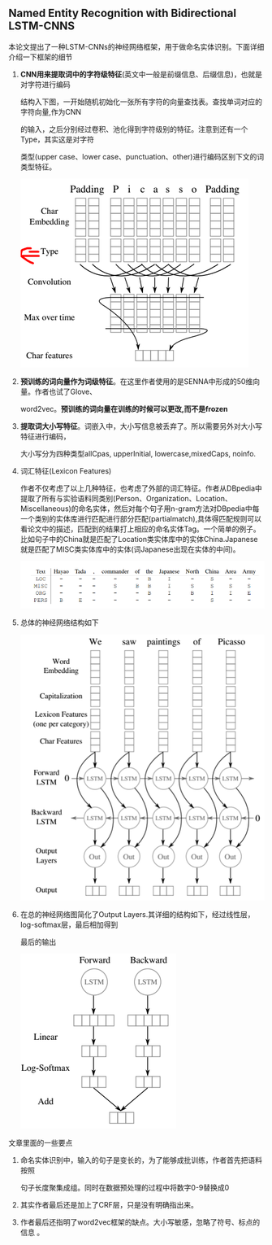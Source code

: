 ## Named Entity Recognition with Bidirectional LSTM-CNNS

本论文提出了一种LSTM-CNNs的神经网络框架，用于做命名实体识别。下面详细介绍一下框架的细节

1. **CNN用来提取词中的字符级特征**(英文中一般是前缀信息、后缀信息)，也就是对字符进行编码

   结构入下图，一开始随机初始化一张所有字符的向量查找表。查找单词对应的字符向量,作为CNN

   的输入，之后分别经过卷积、池化得到字符级别的特征。注意到还有一个Type，其实这是对字符

   类型(upper case、lower case、punctuation、other)进行编码区别下文的词类型特征。

   ![](https://raw.githubusercontent.com/zyxdSTU/Image/master/LSTM-CNN1.PNG)

2. **预训练的词向量作为词级特征**。在这里作者使用的是SENNA中形成的50维向量。作者也试了Glove、

   word2vec。**预训练的词向量在训练的时候可以更改,而不是frozen**

3. **提取词大小写特征**。词嵌入中，大小写信息被丢弃了。所以需要另外对大小写特征进行编码，

   大小写分为四种类型allCpas, upperInitial, lowercase,mixedCaps, noinfo.

4. 词汇特征(Lexicon Features)

   作者不仅考虑了以上几种特征，也考虑了外部的词汇特征。作者从DBpedia中提取了所有与实验语料同类别(Person、Organization、Location、Miscellaneous)的命名实体，然后对每个句子用n-gram方法对DBpedia中每一个类别的实体库进行匹配进行部分匹配(partialmatch),具体得匹配规则可以看论文中的描述，匹配到的结果打上相应的命名实体Tag。一个简单的例子。比如句子中的China就是匹配了Location类实体库中的实体China.Japanese就是匹配了MISC类实体库中的实体(词Japanese出现在实体的中间)。

   ![](https://raw.githubusercontent.com/zyxdSTU/Image/master/LSTM-CNN2.PNG)

5. 总体的神经网络结构如下

   ![](https://raw.githubusercontent.com/zyxdSTU/Image/master/LSTM-CNN3.PNG)

6. 在总的神经网络图简化了Output Layers.其详细的结构如下，经过线性层，log-softmax层，最后相加得到

   最后的输出

   ![](https://raw.githubusercontent.com/zyxdSTU/Image/master/LSTM-CNN4.PNG)

   



文章里面的一些要点

1. 命名实体识别中，输入的句子是变长的，为了能够成批训练，作者首先把语料按照

   句子长度聚集成组。同时在数据预处理的过程中将数字0-9替换成0

2. 其实作者最后还是加上了CRF层，只是没有明确指出来。
3. 作者最后还指明了word2vec框架的缺点。大小写敏感，忽略了符号、标点的信息 。











